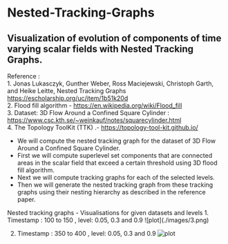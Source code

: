 # Nested-Tracking-Graphs
## Visualization of evolution of components of time varying scalar fields with Nested Tracking Graphs.
Reference :
<br>1. Jonas Lukasczyk, Gunther Weber, Ross Maciejewski, Christoph Garth, and Heike Leitte, Nested Tracking Graphs https://escholarship.org/uc/item/1b51k20d 
<br>2. Flood fill algorithm - https://en.wikipedia.org/wiki/Flood_fill
<br>3. Dataset: 3D Flow Around a Confined Square Cylinder : https://www.csc.kth.se/~weinkauf/notes/squarecylinder.html
<br>4. The Topology ToolKit (TTK) .- https://topology-tool-kit.github.io/
<ul>
<li> We will compute the nested tracking graph for the dataset of 3D Flow Around a Confined Square Cylinder.
<li> First we will compute superlevel set components that are connected areas in the scalar field that exceed a certain threshold using 3D flood fill algorithm.
<li> Next we will compute tracking graphs for each of the selected levels. 
<li> Then we will generate the nested tracking graph from these tracking graphs using their nesting hierarchy as described in the reference paper.
</ul>
Nested tracking graphs - Visualisations for given datasets and levels
1. Timestamp : 100 to 150 ,	 level: 0.05, 0.3 and 0.9
![plot](./images/3.png)

2. Timestamp : 350 to 400 ,	 level: 0.05, 0.3 and 0.9
![plot](./images/3.png)
